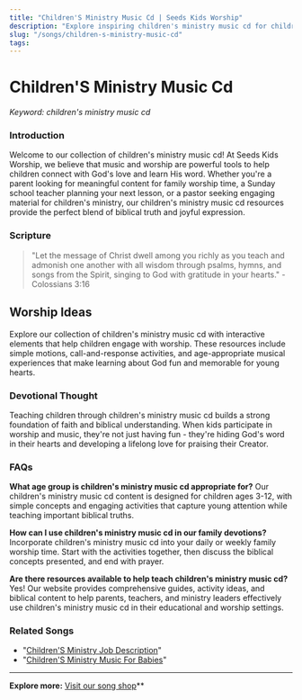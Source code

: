 ```yaml
---
title: "Children'S Ministry Music Cd | Seeds Kids Worship"
description: "Explore inspiring children's ministry music cd for children's worship and faith development. Biblical music resources for families and ministry."
slug: "/songs/children-s-ministry-music-cd"
tags:
---
```


# Children'S Ministry Music Cd

_Keyword: children's ministry music cd_

### Introduction

Welcome to our collection of children's ministry music cd! At Seeds Kids Worship, we believe that music and worship are powerful tools to help children connect with God's love and learn His word. Whether you're a parent looking for meaningful content for family worship time, a Sunday school teacher planning your next lesson, or a pastor seeking engaging material for children's ministry, our children's ministry music cd resources provide the perfect blend of biblical truth and joyful expression.

### Scripture

> "Let the message of Christ dwell among you richly as you teach and admonish one another with all wisdom through psalms, hymns, and songs from the Spirit, singing to God with gratitude in your hearts." - Colossians 3:16

## Worship Ideas

Explore our collection of children's ministry music cd with interactive elements that help children engage with worship. These resources include simple motions, call-and-response activities, and age-appropriate musical experiences that make learning about God fun and memorable for young hearts.

### Devotional Thought

Teaching children through children's ministry music cd builds a strong foundation of faith and biblical understanding. When kids participate in worship and music, they're not just having fun - they're hiding God's word in their hearts and developing a lifelong love for praising their Creator.

### FAQs

**What age group is children's ministry music cd appropriate for?**
Our children's ministry music cd content is designed for children ages 3-12, with simple concepts and engaging activities that capture young attention while teaching important biblical truths.

**How can I use children's ministry music cd in our family devotions?**
Incorporate children's ministry music cd into your daily or weekly family worship time. Start with the activities together, then discuss the biblical concepts presented, and end with prayer.

**Are there resources available to help teach children's ministry music cd?**
Yes! Our website provides comprehensive guides, activity ideas, and biblical content to help parents, teachers, and ministry leaders effectively use children's ministry music cd in their educational and worship settings.

### Related Songs

- "[Children'S Ministry Job Description](/songs/children-s-ministry-job-description/)"
- "[Children'S Ministry Music For Babies](/songs/children-s-ministry-music-for-babies/)"

---

**Explore more:** [Visit our song shop](https://seedskidsworship.com/shop)**

<!-- Schema Markup -->
<script type="application/ld+json">
{
  "@context": "https://schema.org",
  "@type": "MusicRecording",
  "name": "Children'S Ministry Music Cd",
  "byArtist": {
    "@type": "MusicGroup",
    "name": "Seeds Kids Worship"
  },
  "isFamilyFriendly": true,
  "url": "https://seedskidsworship.com/songs/children-s-ministry-music-cd/"
}
</script>
